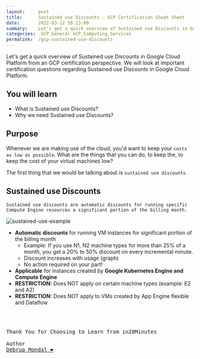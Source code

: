 ```yaml
---
layout:     post
title:      Sustained use Discounts - GCP Certification Cheat Sheet
date:       2022-03-12 10:13:00
summary:    Let's get a quick overview of Sustained use Discounts in Google Cloud Platform from an GCP certification perspective. We will look at important certification questions regarding Sustained use Discounts in Google Cloud Platform.
categories:  GCP_General GCP_Computing_Services
permalink:  /gcp-sustained-use-discounts
---
```

Let's get a quick overview of Sustained use Discounts in Google Cloud Platform from an GCP certification perspective. We will look at important certification questions regarding Sustained use Discounts in Google Cloud Platform.

## You will learn

- What is Sustained use Discounts?
- Why we need Sustained use Discounts?

## Purpose

Whenever we are making use of the cloud, you'd want to keep your `costs as low as possible`.
What are the things that you can do, to keep the, to keep the cost of your virtual machines low?

The first thing that we would be talking about is `sustained use discounts`. 

## Sustained use Discounts

`Sustained use discounts are automatic discounts for running specific Compute Engine resources a significant portion of the billing month.`

![sustained-use-example](https://user-images.githubusercontent.com/57451228/144966514-ffac5688-c824-4401-8eb2-9dfad0052b7b.png)

- **Automatic discounts** for running VM instances for significant portion of the billing month
  - Example: If you use N1, N2 machine types for more than 25% of a month, you get a 20% to 50% discount on every incremental minute.
  - Discount increases with usage (graph)
  - No action required on your part!
- **Applicable** for instances created by **Google Kubernetes Engine and Compute Engine**
- **RESTRICTION:** Does NOT apply on certain machine types (example: E2 and A2)
- **RESTRICTION:** Does NOT apply to VMs created by App Engine flexible and Dataflow




<BR/>
<BR/>

<pre>
Thank You for Choosing to Learn from in28Minutes

Author
<a href="https://www.linkedin.com/in/debrup-365/">Debrup Mondal ❤️</a>
